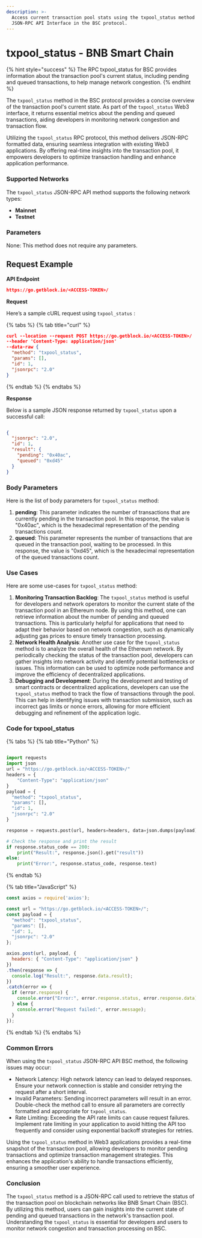 ```yaml
---
description: >-
  Access current transaction pool stats using the txpool_status method via the
  JSON-RPC API Interface in the BSC protocol.
---
```


# txpool\_status - BNB Smart Chain

{% hint style="success" %}
The RPC txpool\_status for BSC provides information about the transaction pool's current status, including pending and queued transactions, to help manage network congestion.
{% endhint %}

The `txpool_status` method in the BSC protocol provides a concise overview of the transaction pool's current state. As part of the `txpool_status` Web3 interface, it returns essential metrics about the pending and queued transactions, aiding developers in monitoring network congestion and transaction flow.

Utilizing the `txpool_status` RPC protocol, this method delivers JSON-RPC formatted data, ensuring seamless integration with existing Web3 applications. By offering real-time insights into the transaction pool, it empowers developers to optimize transaction handling and enhance application performance.

### Supported Networks

The `txpool_status` JSON-RPC API method supports the following network types:

* **Mainnet**
* **Testnet**

### Parameters

None: This method does not require any parameters.

## Request Example

**API Endpoint**

```json
https://go.getblock.io/<ACCESS-TOKEN>/
```

**Request**

Here’s a sample cURL request using `txpool_status` :

{% tabs %}
{% tab title="curl" %}
```json
curl --location --request POST https://go.getblock.io/<ACCESS-TOKEN>/
--header 'Content-Type: application/json' 
--data-raw {
  "method": "txpool_status",
  "params": [],
  "id": 1,
  "jsonrpc": "2.0"
}
```
{% endtab %}
{% endtabs %}

**Response**

Below is a sample JSON response returned by `txpool_status` upon a successful call:

```json

{
  "jsonrpc": "2.0",
  "id": 1,
  "result": {
    "pending": "0x40ac",
    "queued": "0xd45"
  }
}

```

### Body Parameters

Here is the list of body parameters for `txpool_status` method:

1. **pending**: This parameter indicates the number of transactions that are currently pending in the transaction pool. In this response, the value is "0x40ac", which is the hexadecimal representation of the pending transactions count.
2. **queued**: This parameter represents the number of transactions that are queued in the transaction pool, waiting to be processed. In this response, the value is "0xd45", which is the hexadecimal representation of the queued transactions count.

### Use Cases

Here are some use-cases for `txpool_status` method:

1. **Monitoring Transaction Backlog**: The `txpool_status` method is useful for developers and network operators to monitor the current state of the transaction pool in an Ethereum node. By using this method, one can retrieve information about the number of pending and queued transactions. This is particularly helpful for applications that need to adapt their behavior based on network congestion, such as dynamically adjusting gas prices to ensure timely transaction processing.
2. **Network Health Analysis**: Another use case for the `txpool_status` method is to analyze the overall health of the Ethereum network. By periodically checking the status of the transaction pool, developers can gather insights into network activity and identify potential bottlenecks or issues. This information can be used to optimize node performance and improve the efficiency of decentralized applications.
3. **Debugging and Development**: During the development and testing of smart contracts or decentralized applications, developers can use the `txpool_status` method to track the flow of transactions through the pool. This can help in identifying issues with transaction submission, such as incorrect gas limits or nonce errors, allowing for more efficient debugging and refinement of the application logic.

### Code for txpool\_status

{% tabs %}
{% tab title="Python" %}
```python

import requests
import json
url = "https://go.getblock.io/<ACCESS-TOKEN>/"
headers = {
    "Content-Type": "application/json"
}
payload = {
  "method": "txpool_status",
  "params": [],
  "id": 1,
  "jsonrpc": "2.0"
}

response = requests.post(url, headers=headers, data=json.dumps(payload))

# Check the response and print the result
if response.status_code == 200:
    print("Result:", response.json().get("result"))
else:
    print("Error:", response.status_code, response.text)

```
{% endtab %}

{% tab title="JavaScript" %}
```javascript
const axios = require('axios');

const url = "https://go.getblock.io/<ACCESS-TOKEN>/";
const payload = {
  "method": "txpool_status",
  "params": [],
  "id": 1,
  "jsonrpc": "2.0"
};

axios.post(url, payload, {
  headers: { "Content-Type": "application/json" }
})
.then(response => {
  console.log("Result:", response.data.result);
})
.catch(error => {
  if (error.response) {
    console.error("Error:", error.response.status, error.response.data);
  } else {
    console.error("Request failed:", error.message);
  }
});
```
{% endtab %}
{% endtabs %}

### Common Errors

When using the `txpool_status` JSON-RPC API BSC method, the following issues may occur:

* Network Latency: High network latency can lead to delayed responses. Ensure your network connection is stable and consider retrying the request after a short interval.
* Invalid Parameters: Sending incorrect parameters will result in an error. Double-check the method call to ensure all parameters are correctly formatted and appropriate for `txpool_status`.
* Rate Limiting: Exceeding the API rate limits can cause request failures. Implement rate limiting in your application to avoid hitting the API too frequently and consider using exponential backoff strategies for retries.

Using the `txpool_status` method in Web3 applications provides a real-time snapshot of the transaction pool, allowing developers to monitor pending transactions and optimize transaction management strategies. This enhances the application's ability to handle transactions efficiently, ensuring a smoother user experience.

### Conclusion

The `txpool_status` method is a JSON-RPC call used to retrieve the status of the transaction pool on blockchain networks like BNB Smart Chain (BSC). By utilizing this method, users can gain insights into the current state of pending and queued transactions in the network's transaction pool. Understanding the `txpool_status` is essential for developers and users to monitor network congestion and transaction processing on BSC.
